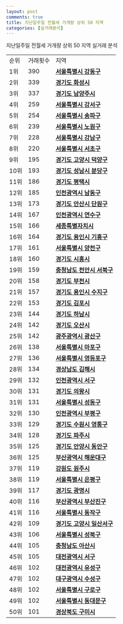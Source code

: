 ```yaml
---
layout: post
comments: true
title: 지난일주일 전월세 거개량 상위 50 지역
categories: [실거래분석]
---
```


지난일주일 전월세 거개량 상위 50 지역 실거래 분석

<table>
  <tr>
    <td>순위</td>
    <td>거래횟수</td>
    <td>지역</td>
  </tr>

  <tr>
    <td>1위</td>
    <td>390</td>
    <td colspan="4" style="font-weight: bold;"><a href="/실거래가/2021/06/21/11740.html">서울특별시 강동구 </a></td>
  </tr>

  <tr>
    <td>2위</td>
    <td>339</td>
    <td colspan="4" style="font-weight: bold;"><a href="/실거래가/2021/06/21/41590.html">경기도 화성시 </a></td>
  </tr>

  <tr>
    <td>3위</td>
    <td>337</td>
    <td colspan="4" style="font-weight: bold;"><a href="/실거래가/2021/06/21/41360.html">경기도 남양주시 </a></td>
  </tr>

  <tr>
    <td>4위</td>
    <td>259</td>
    <td colspan="4" style="font-weight: bold;"><a href="/실거래가/2021/06/21/11500.html">서울특별시 강서구 </a></td>
  </tr>

  <tr>
    <td>5위</td>
    <td>254</td>
    <td colspan="4" style="font-weight: bold;"><a href="/실거래가/2021/06/21/11710.html">서울특별시 송파구 </a></td>
  </tr>

  <tr>
    <td>6위</td>
    <td>239</td>
    <td colspan="4" style="font-weight: bold;"><a href="/실거래가/2021/06/21/11350.html">서울특별시 노원구 </a></td>
  </tr>

  <tr>
    <td>7위</td>
    <td>228</td>
    <td colspan="4" style="font-weight: bold;"><a href="/실거래가/2021/06/21/11680.html">서울특별시 강남구 </a></td>
  </tr>

  <tr>
    <td>8위</td>
    <td>220</td>
    <td colspan="4" style="font-weight: bold;"><a href="/실거래가/2021/06/21/11650.html">서울특별시 서초구 </a></td>
  </tr>

  <tr>
    <td>9위</td>
    <td>195</td>
    <td colspan="4" style="font-weight: bold;"><a href="/실거래가/2021/06/21/41281.html">경기도 고양시 덕양구 </a></td>
  </tr>

  <tr>
    <td>10위</td>
    <td>193</td>
    <td colspan="4" style="font-weight: bold;"><a href="/실거래가/2021/06/21/41135.html">경기도 성남시 분당구 </a></td>
  </tr>

  <tr>
    <td>11위</td>
    <td>186</td>
    <td colspan="4" style="font-weight: bold;"><a href="/실거래가/2021/06/21/41220.html">경기도 평택시 </a></td>
  </tr>

  <tr>
    <td>12위</td>
    <td>185</td>
    <td colspan="4" style="font-weight: bold;"><a href="/실거래가/2021/06/21/28200.html">인천광역시 남동구 </a></td>
  </tr>

  <tr>
    <td>13위</td>
    <td>173</td>
    <td colspan="4" style="font-weight: bold;"><a href="/실거래가/2021/06/21/41273.html">경기도 안산시 단원구 </a></td>
  </tr>

  <tr>
    <td>14위</td>
    <td>167</td>
    <td colspan="4" style="font-weight: bold;"><a href="/실거래가/2021/06/21/28185.html">인천광역시 연수구 </a></td>
  </tr>

  <tr>
    <td>15위</td>
    <td>166</td>
    <td colspan="4" style="font-weight: bold;"><a href="/실거래가/2021/06/21/36110.html">세종특별자치시 </a></td>
  </tr>

  <tr>
    <td>16위</td>
    <td>164</td>
    <td colspan="4" style="font-weight: bold;"><a href="/실거래가/2021/06/21/41463.html">경기도 용인시 기흥구 </a></td>
  </tr>

  <tr>
    <td>17위</td>
    <td>161</td>
    <td colspan="4" style="font-weight: bold;"><a href="/실거래가/2021/06/21/11470.html">서울특별시 양천구 </a></td>
  </tr>

  <tr>
    <td>18위</td>
    <td>160</td>
    <td colspan="4" style="font-weight: bold;"><a href="/실거래가/2021/06/21/41390.html">경기도 시흥시 </a></td>
  </tr>

  <tr>
    <td>19위</td>
    <td>159</td>
    <td colspan="4" style="font-weight: bold;"><a href="/실거래가/2021/06/21/44133.html">충청남도 천안시 서북구 </a></td>
  </tr>

  <tr>
    <td>20위</td>
    <td>158</td>
    <td colspan="4" style="font-weight: bold;"><a href="/실거래가/2021/06/21/41190.html">경기도 부천시 </a></td>
  </tr>

  <tr>
    <td>21위</td>
    <td>157</td>
    <td colspan="4" style="font-weight: bold;"><a href="/실거래가/2021/06/21/41465.html">경기도 용인시 수지구 </a></td>
  </tr>

  <tr>
    <td>22위</td>
    <td>153</td>
    <td colspan="4" style="font-weight: bold;"><a href="/실거래가/2021/06/21/41570.html">경기도 김포시 </a></td>
  </tr>

  <tr>
    <td>23위</td>
    <td>144</td>
    <td colspan="4" style="font-weight: bold;"><a href="/실거래가/2021/06/21/41450.html">경기도 하남시 </a></td>
  </tr>

  <tr>
    <td>24위</td>
    <td>142</td>
    <td colspan="4" style="font-weight: bold;"><a href="/실거래가/2021/06/21/41370.html">경기도 오산시 </a></td>
  </tr>

  <tr>
    <td>25위</td>
    <td>142</td>
    <td colspan="4" style="font-weight: bold;"><a href="/실거래가/2021/06/21/29200.html">광주광역시 광산구 </a></td>
  </tr>

  <tr>
    <td>26위</td>
    <td>138</td>
    <td colspan="4" style="font-weight: bold;"><a href="/실거래가/2021/06/21/11440.html">서울특별시 마포구 </a></td>
  </tr>

  <tr>
    <td>27위</td>
    <td>136</td>
    <td colspan="4" style="font-weight: bold;"><a href="/실거래가/2021/06/21/11560.html">서울특별시 영등포구 </a></td>
  </tr>

  <tr>
    <td>28위</td>
    <td>134</td>
    <td colspan="4" style="font-weight: bold;"><a href="/실거래가/2021/06/21/48250.html">경상남도 김해시 </a></td>
  </tr>

  <tr>
    <td>29위</td>
    <td>132</td>
    <td colspan="4" style="font-weight: bold;"><a href="/실거래가/2021/06/21/28260.html">인천광역시 서구 </a></td>
  </tr>

  <tr>
    <td>30위</td>
    <td>131</td>
    <td colspan="4" style="font-weight: bold;"><a href="/실거래가/2021/06/21/41430.html">경기도 의왕시 </a></td>
  </tr>

  <tr>
    <td>31위</td>
    <td>131</td>
    <td colspan="4" style="font-weight: bold;"><a href="/실거래가/2021/06/21/11200.html">서울특별시 성동구 </a></td>
  </tr>

  <tr>
    <td>32위</td>
    <td>130</td>
    <td colspan="4" style="font-weight: bold;"><a href="/실거래가/2021/06/21/28237.html">인천광역시 부평구 </a></td>
  </tr>

  <tr>
    <td>33위</td>
    <td>129</td>
    <td colspan="4" style="font-weight: bold;"><a href="/실거래가/2021/06/21/41117.html">경기도 수원시 영통구 </a></td>
  </tr>

  <tr>
    <td>34위</td>
    <td>128</td>
    <td colspan="4" style="font-weight: bold;"><a href="/실거래가/2021/06/21/41480.html">경기도 파주시 </a></td>
  </tr>

  <tr>
    <td>35위</td>
    <td>125</td>
    <td colspan="4" style="font-weight: bold;"><a href="/실거래가/2021/06/21/41173.html">경기도 안양시 동안구 </a></td>
  </tr>

  <tr>
    <td>36위</td>
    <td>125</td>
    <td colspan="4" style="font-weight: bold;"><a href="/실거래가/2021/06/21/26350.html">부산광역시 해운대구 </a></td>
  </tr>

  <tr>
    <td>37위</td>
    <td>119</td>
    <td colspan="4" style="font-weight: bold;"><a href="/실거래가/2021/06/21/42130.html">강원도 원주시 </a></td>
  </tr>

  <tr>
    <td>38위</td>
    <td>119</td>
    <td colspan="4" style="font-weight: bold;"><a href="/실거래가/2021/06/21/11380.html">서울특별시 은평구 </a></td>
  </tr>

  <tr>
    <td>39위</td>
    <td>117</td>
    <td colspan="4" style="font-weight: bold;"><a href="/실거래가/2021/06/21/41210.html">경기도 광명시 </a></td>
  </tr>

  <tr>
    <td>40위</td>
    <td>116</td>
    <td colspan="4" style="font-weight: bold;"><a href="/실거래가/2021/06/21/26230.html">부산광역시 부산진구 </a></td>
  </tr>

  <tr>
    <td>41위</td>
    <td>116</td>
    <td colspan="4" style="font-weight: bold;"><a href="/실거래가/2021/06/21/11590.html">서울특별시 동작구 </a></td>
  </tr>

  <tr>
    <td>42위</td>
    <td>109</td>
    <td colspan="4" style="font-weight: bold;"><a href="/실거래가/2021/06/21/41287.html">경기도 고양시 일산서구 </a></td>
  </tr>

  <tr>
    <td>43위</td>
    <td>106</td>
    <td colspan="4" style="font-weight: bold;"><a href="/실거래가/2021/06/21/11290.html">서울특별시 성북구 </a></td>
  </tr>

  <tr>
    <td>44위</td>
    <td>105</td>
    <td colspan="4" style="font-weight: bold;"><a href="/실거래가/2021/06/21/44200.html">충청남도 아산시 </a></td>
  </tr>

  <tr>
    <td>45위</td>
    <td>105</td>
    <td colspan="4" style="font-weight: bold;"><a href="/실거래가/2021/06/21/30170.html">대전광역시 서구 </a></td>
  </tr>

  <tr>
    <td>46위</td>
    <td>102</td>
    <td colspan="4" style="font-weight: bold;"><a href="/실거래가/2021/06/21/30200.html">대전광역시 유성구 </a></td>
  </tr>

  <tr>
    <td>47위</td>
    <td>102</td>
    <td colspan="4" style="font-weight: bold;"><a href="/실거래가/2021/06/21/27260.html">대구광역시 수성구 </a></td>
  </tr>

  <tr>
    <td>48위</td>
    <td>102</td>
    <td colspan="4" style="font-weight: bold;"><a href="/실거래가/2021/06/21/11530.html">서울특별시 구로구 </a></td>
  </tr>

  <tr>
    <td>49위</td>
    <td>102</td>
    <td colspan="4" style="font-weight: bold;"><a href="/실거래가/2021/06/21/11230.html">서울특별시 동대문구 </a></td>
  </tr>

  <tr>
    <td>50위</td>
    <td>101</td>
    <td colspan="4" style="font-weight: bold;"><a href="/실거래가/2021/06/21/47190.html">경상북도 구미시 </a></td>
  </tr>

</table>
